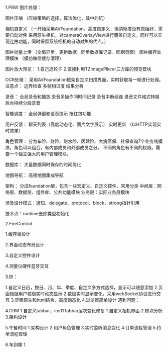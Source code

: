 1.PBW
图片处理：

图片压缩 （压缩策略的选择，算法优化，其中的坑）

相机自定义 （一开始采用AVFoundation，高度自定义，但清晰度没有原始好，需要自动对焦
采用原生相机，对cameraOverlayView进行覆盖自定义，同样可以实现连拍功能，同时保留系统相机的自动对焦的优点。）

图片批量上传 （全局异步，更新数据，同步数据库记录，回刷页面）
图片缓存处理模块 （模仿微信缓存清理）


图片放大预览：
1.自己造轮子
2.直接利用TZImagePikcer三方库的预览模块

OCR处理：
采用AVFoundation框架自定义扫描界面，实时获取每一帧进行处理。
注意点：
边界检查
多帧相识度
结果分析

录音：
全局录音和播放
录音多操作间时间记录
录音中断续连
录音文件格式转换
后台持续分段录音

智能调度：
全局弹窗和语音提示
抢红包功能

用户反馈：
聊天列表（高度动态化、图片文字展示）
实时更新 （以HTTP实现实时效果）

角色管理：
分为车险、财险、财水险、医建险、大病医保、社保查询7个业务线模块，角色可以组合，有内部成员和外部成员之分。
不同的角色有不同的权限。需要一个独立强大的用户管理模块。

数据库：
大量数据同时保存的时间优化

地图导航：
高德地图集成导航


架构：
分成foundation层，包含一些宏定义、自定义控件、常用分类
中间层：网络层、数据层、组件库、公共功能模块
业务层：实际业务层模块


涉及设计模式：通知、delegate、protocol、block、strong指针引用

技术点：runtime去除类型初始化


2.FireControl

1.缓存层设计

2.界面动态布局设计

3.自定义控件设计

4.测量仪硬件蓝牙交互

3.BI：

1.自定义日历，按日、月、年、季度、自定义多方式选择，显示可以随意添加
2.页面根据用户权限实时动态显示
2.数据实时显示变化，采用webSocket协议进行交互
3.界面原生和html结合，高度动态化
4.浏览器简单设计
遇到问题：


4.CRM
1.自定义tabbar，ios11Tabbar层次变化修复
1.自定义相机界面
2.模块分析
3.架构设计


5.午餐时间
1.架构设计
2.用户角色管理
3.实时监听消息变化
4.订单流程管理
5.约单流程管理

6.车到哪
1.
